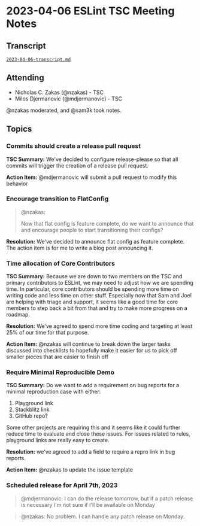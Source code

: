 # 2023-04-06 ESLint TSC Meeting Notes

## Transcript

[`2023-04-06-transcript.md`](2023-04-06-transcript.md)
## Attending

* Nicholas C. Zakas (@nzakas) - TSC
* Milos Djermanovic (@mdjermanovic) - TSC

@nzakas moderated, and @sam3k took notes.

## Topics
### Commits should create a release pull request
**TSC Summary:**  We've decided to configure release-please so that all commits will trigger the creation of a release pull request.

**Action Item:** @mdjermanovic will submit a pull request to modify this behavior

### Encourage transition to FlatConfig

> @nzakas:
>
> Now that flat config is feature complete, do we want to announce that and encourage people to start transitioning their configs?

**Resolution:** We've decided to announce flat config as feature complete. The action item is for me to write a blog post announcing it.


### Time allocation of Core Contributors

**TSC Summary:** Because we are down to two members on the TSC and primary contributors to ESLint, we may need to adjust how we are spending time. In particular, core contributors should be spending more time on writing code and less time on other stuff. Especially now that Sam and Joel are helping with triage and support, it seems like a good time for core members to step back a bit from that and try to make more progress on a roadmap.

**Resolution:** We've agreed to spend more time coding and targeting at least 25% of our time for that purpose.

**Action Item:** @nzakas will continue to break down the larger tasks discussed into checklists to hopefully make it easier for us to pick off smaller pieces that are easier to finish off


### Require Minimal Reproducible Demo

**TSC Summary:** Do we want to add a requirement on bug reports for a minimal reproduction case with either:

1. Playground link
2. Stackblitz link
3. GitHub repo?

Some other projects are requiring this and it seems like it could further reduce time to evaluate and close these issues. For issues related to rules, playground links are really easy to create.

**Resolution:** we've agreed to add a field to require a repro link in bug reports.

**Action Item:** @nzakas to update the issue template


### Scheduled release for April 7th, 2023

> @mdjermanovic:
> I can do the release tomorrow, but if a patch release is necessary I'm not sure if I'll be available on Monday

> @nzakas:
> No problem. I can handle any patch release on Monday.
